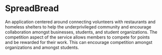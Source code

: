 # SpreadBread
An application centered around connecting volunteers with restaurants and homeless shelters to help the underprivileged community and encourage collaboration amongst businesses, students, and student organizations. The competition aspect of the service allows members to compete for points and be rewarded for their work. This can encourage competition amongst organizations and amongst students.
